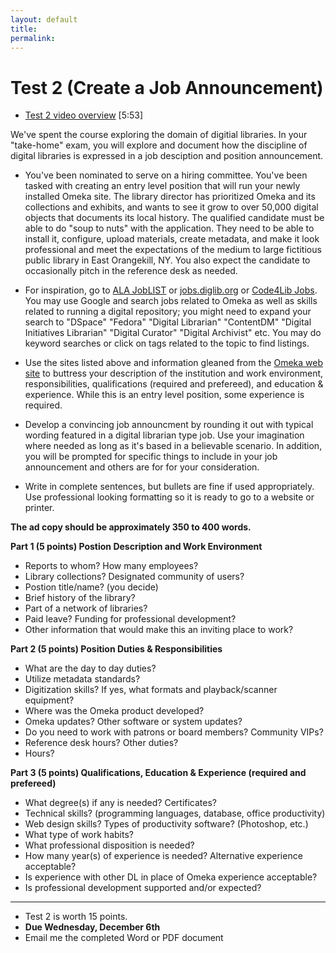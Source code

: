 ```yaml
---
layout: default
title: 
permalink:
---
```


<h1> Test 2 (Create a Job Announcement)</h1>

- <a href="https://youtu.be/jtqxZaZrjlE" target="_blank">Test 2 video overview</a> [5:53]  

We've spent the course exploring the domain of digitial libraries. In your "take-home" exam, you will explore and document how the discipline of digital libraries is expressed in a job desciption and position announcement.

- You've been nominated to serve on a hiring committee. You've been tasked with creating an entry level position that will run your newly installed Omeka site. The library director has prioritized Omeka and its collections and exhibits, and wants to see it grow to over 50,000 digital objects that documents its local history. The qualified candidate must be able to do &quot;soup to nuts&quot; with the application. They need to be able to install it, configure, upload materials, create metadata, and make it look professional and meet the expectations of the medium to large fictitious public library in East Orangekill, NY. You also expect the candidate to occasionally pitch in the reference desk as needed. 

- For inspiration, go to <a href="http://joblist.ala.org/" target="_blank">ALA JobLIST</a> or <a href="jobs.diglib.org" target="_blank">jobs.diglib.org</a> or <a href="https://jobs.code4lib.org/" target="_blank">Code4Lib Jobs</a>. You may use Google and search jobs related to Omeka as well as skills related to running a digital repository; you might need to expand your search to &quot;DSpace&quot; &quot;Fedora&quot; &quot;Digital Librarian&quot; &quot;ContentDM&quot; &quot;Digital Initiatives Librarian&quot; &quot;Digital Curator&quot; &quot;Digital Archivist&quot; etc. You may do keyword searches or click on tags related to the topic to find listings.

- Use the sites listed above and information gleaned from the <a href="https://omeka.org/" target="_blank">Omeka web site</a> to buttress your description of the institution and work environment, responsibilities, qualifications (required and prefereed), and education &amp; experience. While this is an entry level position, some experience is required.

- Develop a convincing job announcment by rounding it out with typical wording featured in a digital librarian type job. Use your imagination where needed as long as it's based in a believable scenario. In addition, you will be prompted for specific things to include in your job announcement and others are for for your consideration.

- Write in complete sentences, but bullets are fine if used appropriately. Use professional looking formatting so it is ready to go to a website or printer. 

**The ad copy should be approximately 350 to 400 words.**

**Part 1 (5 points) Postion Description and Work Environment**

- Reports to whom? How many employees? 
- Library collections? Designated community of users?
- Postion title/name? (you decide)
- Brief history of the library?
- Part of a network of libraries? 
- Paid leave? Funding for professional development?
- Other information that would make this an inviting place to work?

**Part 2 (5 points) Position Duties &amp; Responsibilities**

- What are the day to day duties?
- Utilize metadata standards?
- Digitization skills? If yes, what formats and playback/scanner equipment?
- Where was the Omeka product developed?
- Omeka updates? Other software or system updates?
- Do you need to work with patrons or board members? Community VIPs? 
- Reference desk hours? Other duties?
- Hours?

**Part 3 (5 points) Qualifications, Education & Experience (required and prefereed)**

- What degree(s) if any is needed? Certificates?
- Technical skills? (programming languages, database, office productivity)
- Web design skills? Types of productivity software? (Photoshop, etc.)
- What type of work habits?
- What professional disposition is needed?
- How many year(s) of experience is needed? Alternative experience acceptable?
- Is experience with other DL in place of Omeka experience acceptable?
- Is professional development supported and/or expected?

---------------

- Test 2 is worth 15 points. 
- **Due Wednesday, December 6th**
- Email me the completed Word or PDF document




